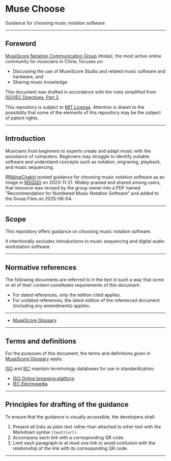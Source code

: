 # Muse Choose

Guidance for choosing music notation software

---

## Foreword

[MuseScore Notation Communication Group](https://musescore.org/node/295275) (`MSQQG`), the most active online community for musicians in China, focuses on:

- Discussing the use of MuseScore Studio and related music software and hardware, and
- Sharing music knowledge.

This document was drafted in accordance with the rules simplified from [ISO/IEC Directives, Part 2](https://www.iso.org/directives).

This repository is subject to [MIT License](/LICENSE). Attention is drawn to the possibility that some of the elements of this repository may be the subject of patent rights.

---

## Introduction

Musicians from beginners to experts create and adapt music with the assistance of computers. Beginners may struggle to identify suitable software and understand concepts such as notation, engraving, playback, and music sequencing.

[@NijineChakiri](https://github.com/NijineChakiri) posted guidance for choosing music notation software as an image in [MSQQG](https://musescore.org/node/295275) on 2023-11-21. Widely praised and shared among users, that resource was revised by the group owner into a PDF named "Recommendation for Numbered Music Notation Software" and added to the Group Files on 2025-08-04.

---

## Scope

This repository offers guidance on choosing music notation software.

It intentionally excludes introductions to music sequencing and digital audio workstation software.

---

## Normative references

The following documents are referred to in the text in such a way that some or all of their content constitutes requirements of this document.

- For dated references, only the edition cited applies.
- For undated references, the latest edition of the referenced document (including any amendments) applies.

---

- [MuseScore Glossary](https://app.transifex.com/musescore/glossary/)

---

## Terms and definitions

For the purposes of this document, the terms and definitions given in [MuseScore Glossary](https://app.transifex.com/musescore/glossary/) apply.

[ISO](https://www.iso.org) and [IEC](https://www.iec.ch) maintain terminology databases for use in standardization:

- [ISO Online browsing platform](https://www.iso.org/obp)
- [IEC Electropedia](https://www.electropedia.org)

---

## Principles for drafting of the guidance

To ensure that the guidance is visually accessible, the developers shall:

1. Present all links as plain text rather than attached to other text with the Markdown syntax `[text](url)`.
2. Accompany each link with a corresponding QR code.
3. Limit each paragraph to at most one link to avoid confusion with the relationship of the link with its corresponding QR code.

---
